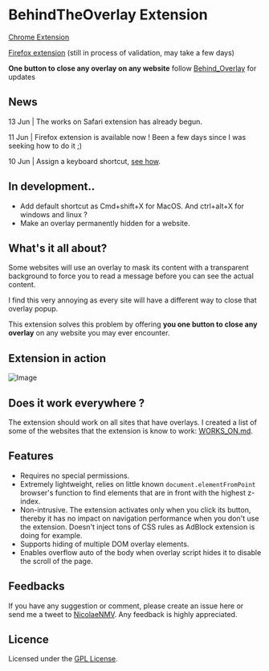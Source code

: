 # BehindTheOverlay Extension

[Chrome Extension](https://chrome.google.com/webstore/detail/behindtheoverlay/ljipkdpcjbmhkdjjmbbaggebcednbbme)

[Firefox extension](https://addons.mozilla.org/en-us/firefox/addon/behind_the_overlay/) (still in process of validation, may take a few days)

**One button to close any overlay on any website**  follow [Behind_Overlay](https://twitter.com/Behind_Overlay) for updates

## News

13 Jun | The works on Safari extension has already begun.

11 Jun | Firefox extension is available now ! Been a few days since I was seeking how to do it ;)

10 Jun | Assign a keyboard shortcut, [see how](https://twitter.com/Behind_Overlay/status/476250479706398722).

## In development..

* Add default shortcut as Cmd+shift+X for MacOS. And ctrl+alt+X for windows and linux ?
* Make an overlay permanently hidden for a website.


## What's it all about?

Some websites will use an overlay to mask its content with a transparent background to force you to read a message before you can see the actual content.

I find this very annoying as every site will have a different way to close that overlay popup.

This extension solves this problem by offering **you one button to close any overlay** on any website you may ever encounter.

## Extension in action

![Image](http://nicolaenmv.github.io/BehindTheOverlay/use_example_1.gif)

## Does it work everywhere ?

The extension should work on all sites that have overlays. I created a list of some of the websites that the extension is know to work: [WORKS_ON.md](WORKS_ON.md).

## Features

* Requires no special permissions.
* Extremely lightweight, relies on little known ``document.elementFromPoint`` browser's function to find elements that are in front with the highest z-index.
* Non-intrusive. The extension activates only when you click its button, thereby it has no impact on navigation performance when you don't use the extension. Doesn't inject tons of CSS rules as AdBlock extension is doing for example.
* Supports hiding of multiple DOM overlay elements.
* Enables overflow auto of the body when overlay script hides it to disable the scroll of the page.


## Feedbacks
If you have any suggestion or comment, please create an issue here or send me a tweet to [NicolaeNMV](https://twitter.com/NicolaeNMV). Any feedback is highly appreciated.

## Licence
Licensed under the [GPL License](https://www.gnu.org/licenses/gpl-3.0.en.html).
